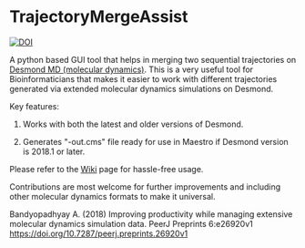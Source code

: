# TrajectoryMergeAssist

[![DOI](https://zenodo.org/badge/DOI/10.5281/zenodo.1243715.svg)](https://doi.org/10.5281/zenodo.1243715)

A python based GUI tool that helps in merging two sequential trajectories on [Desmond MD (molecular dynamics)](http://www.deshawresearch.com/resources_desmond.html). This is a very useful tool for Bioinformaticians that makes it easier to work with different trajectories generated via extended molecular dynamics simulations on Desmond.

Key features:

1. Works with both the latest and older versions of Desmond.

2. Generates "-out.cms" file ready for use in Maestro if Desmond version is 2018.1 or later.

Please refer to the [Wiki](https://github.com/avimanyu786/TrajectoryMergeAssist/wiki) page for hassle-free usage.

Contributions are most welcome for further improvements and including other molecular dynamics formats to make it universal.

Bandyopadhyay A. (2018) Improving productivity while managing extensive molecular dynamics simulation data. PeerJ Preprints 6:e26920v1 https://doi.org/10.7287/peerj.preprints.26920v1
